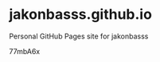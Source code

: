 # jakonbasss.github.io
Personal GitHub Pages site for jakonbasss































77mbA6x
